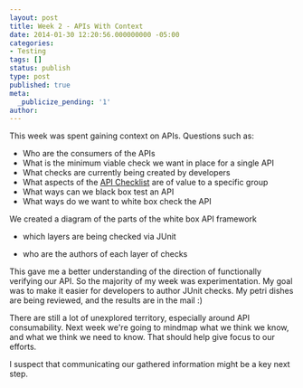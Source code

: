 ```yaml
---
layout: post
title: Week 2 - APIs With Context
date: 2014-01-30 12:20:56.000000000 -05:00
categories:
- Testing
tags: []
status: publish
type: post
published: true
meta:
  _publicize_pending: '1'
author: 
---
```

This week was spent gaining context on APIs. Questions such as:

*   Who are the consumers of the APIs
*   What is the minimum viable check we want in place for a single API
*   What checks are currently being created by developers
*   What aspects of the [API Checklist](http://www.testinggeek.com/testing-restful-webservices-or-api-testing-remember-papas-be-sfo-deed-help-gc-and-dvla-pc) are of value to a specific group
*   What ways can we black box test an API
*   What ways do we want to white box check the API

We created a diagram of the parts of the white box API framework

+ which layers are being checked via JUnit

+ who are the authors of each layer of checks

This gave me a better understanding of the direction of functionally verifying our API. So the majority of my week was experimentation. My goal was to make it easier for developers to author JUnit checks. My petri dishes are being reviewed, and the results are in the mail :)

There are still a lot of unexplored territory, especially around API consumability. Next week we're going to mindmap what we think we know, and what we think we need to know. That should help give focus to our efforts.

I suspect that communicating our gathered information might be a key next step.